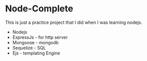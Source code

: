 # Node-Complete
This is just a practice project that I did when I was learning nodejs. 

- Nodejs 
- ExpressJs - for http server
- Mongoose - mongodb
- Sequelize - SQL
- Ejs - templating Engine
